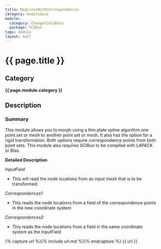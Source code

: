 ```yaml
---
title: RegisterWithCorrespondences
category: moduledocs
module:
  category: ChangeFieldData
  package: SCIRun
tags: module
layout: null
---
```


# {{ page.title }}

## Category

**{{ page.module.category }}**

## Description

### Summary

This module allows you to morph using a thin plate spline algorithm one point set or mesh to another point set or mesh. It also has the option for a rigid transformation. Both options require correspondence points from both point sets. This module also requires SCIRun to be compiled with LAPACK or Blas.

**Detailed Description**

*InputField*
  - This will read the node locations from an input mesh that is to be transformed.

*Correspondences1*
  - This reads the node locations from a field of the correspondence points in the new coordinate system

*Correspondences2*
  - This reads the node locations from a field in the same coordinate system as the InputField 

{% capture url %}{% include url.md %}{% endcapture %}
{{ url }}
